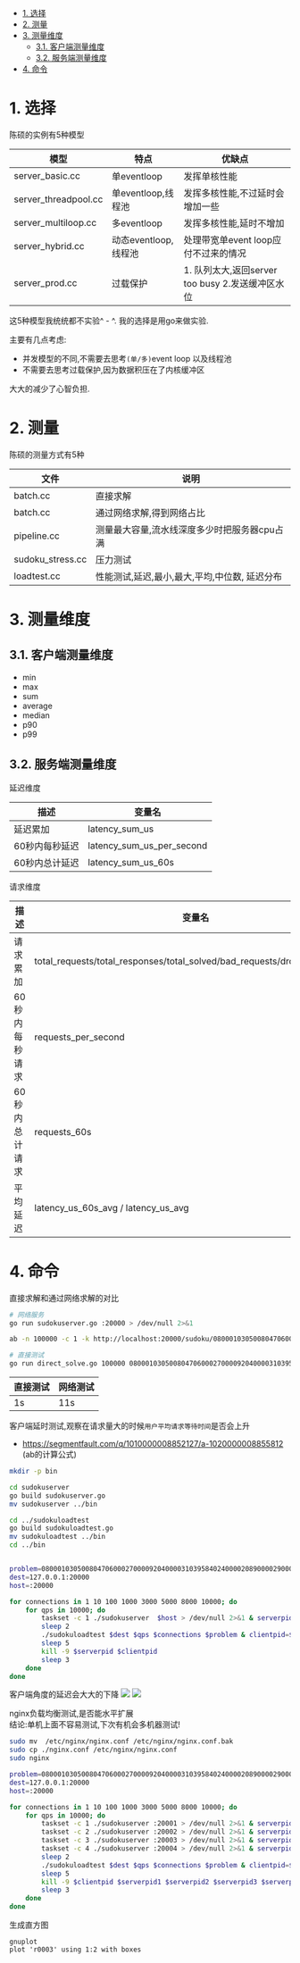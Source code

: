 <!-- TOC -->

- [1. 选择](#1-选择)
- [2. 测量](#2-测量)
- [3. 测量维度](#3-测量维度)
    - [3.1. 客户端测量维度](#31-客户端测量维度)
    - [3.2. 服务端测量维度](#32-服务端测量维度)
- [4. 命令](#4-命令)

<!-- /TOC -->


<a id="markdown-1-选择" name="1-选择"></a>
# 1. 选择

陈硕的实例有5种模型

模型|特点|优缺点
-|-|-
server_basic.cc|单eventloop|发挥单核性能
server_threadpool.cc|单eventloop,线程池|发挥多核性能,不过延时会增加一些
server_multiloop.cc|多eventloop|发挥多核性能,延时不增加
server_hybrid.cc|动态eventloop,线程池|处理带宽单event loop应付不过来的情况
server_prod.cc|过载保护|1. 队列太大,返回server too busy 2.发送缓冲区水位

这5种模型我统统都不实验^ - ^. 我的选择是用go来做实验.

主要有几点考虑:
* 并发模型的不同,不需要去思考`(单/多)`event loop 以及线程池
* 不需要去思考过载保护,因为数据积压在了内核缓冲区

大大的减少了心智负担.

<a id="markdown-2-测量" name="2-测量"></a>
# 2. 测量


陈硕的测量方式有5种

文件|说明
-|-
batch.cc|直接求解
batch.cc|通过网络求解,得到网络占比
pipeline.cc|测量最大容量,流水线深度多少时把服务器cpu占满
sudoku_stress.cc|压力测试
loadtest.cc|性能测试,延迟,最小,最大,平均,中位数, 延迟分布


<a id="markdown-3-测量维度" name="3-测量维度"></a>
# 3. 测量维度


<a id="markdown-31-客户端测量维度" name="31-客户端测量维度"></a>
## 3.1. 客户端测量维度

* min
* max
* sum
* average
* median
* p90
* p99



<a id="markdown-32-服务端测量维度" name="32-服务端测量维度"></a>
## 3.2. 服务端测量维度

延迟维度

描述|变量名
-|-
延迟累加|latency_sum_us
60秒内每秒延迟|latency_sum_us_per_second 
60秒内总计延迟|latency_sum_us_60s



请求维度

描述|变量名
-|-
请求累加|total_requests/total_responses/total_solved/bad_requests/dropped_requests
60秒内每秒请求|requests_per_second
60秒内总计请求|requests_60s
平均延迟|latency_us_60s_avg / latency_us_avg



<a id="markdown-4-命令" name="4-命令"></a>
# 4. 命令


直接求解和通过网络求解的对比

```bash
# 网络服务
go run sudokuserver.go :20000 > /dev/null 2>&1

ab -n 100000 -c 1 -k http://localhost:20000/sudoku/080001030500804706000270000920400003103958402400002089000029000305106008040300010

# 直接测试
go run direct_solve.go 100000 080001030500804706000270000920400003103958402400002089000029000305106008040300010
```

直接测试|网络测试
-|-
1s|11s

客户端延时测试,观察在请求量大的时候`用户平均请求等待时间`是否会上升

* https://segmentfault.com/q/1010000008852127/a-1020000008855812 (ab的计算公式)
```bash
mkdir -p bin

cd sudokuserver
go build sudokuserver.go
mv sudokuserver ../bin

cd ../sudokuloadtest
go build sudokuloadtest.go
mv sudokuloadtest ../bin
cd ../bin


problem=080001030500804706000270000920400003103958402400002089000029000305106008040300010
dest=127.0.0.1:20000 
host=:20000

for connections in 1 10 100 1000 3000 5000 8000 10000; do
    for qps in 10000; do
        taskset -c 1 ./sudokuserver  $host > /dev/null 2>&1 & serverpid=$!
        sleep 2
        ./sudokuloadtest $dest $qps $connections $problem & clientpid=$!
        sleep 5
        kill -9 $serverpid $clientpid
        sleep 3
    done
done
```


客户端角度的延迟会大大的下降
![](sudokulatency.png)
![](sudokuthroughputs.png)

nginx负载均衡测试,是否能水平扩展   
结论:单机上面不容易测试,下次有机会多机器测试!  

```bash
sudo mv  /etc/nginx/nginx.conf /etc/nginx/nginx.conf.bak
sudo cp ./nginx.conf /etc/nginx/nginx.conf
sudo nginx

problem=080001030500804706000270000920400003103958402400002089000029000305106008040300010
dest=127.0.0.1:20000 
host=:20000

for connections in 1 10 100 1000 3000 5000 8000 10000; do
    for qps in 10000; do
        taskset -c 1 ./sudokuserver :20001 > /dev/null 2>&1 & serverpid1=$!
        taskset -c 2 ./sudokuserver :20002 > /dev/null 2>&1 & serverpid2=$!
        taskset -c 3 ./sudokuserver :20003 > /dev/null 2>&1 & serverpid3=$!
        taskset -c 4 ./sudokuserver :20004 > /dev/null 2>&1 & serverpid4=$!
        sleep 2
        ./sudokuloadtest $dest $qps $connections $problem & clientpid=$!
        sleep 5
        kill -9 $clientpid $serverpid1 $serverpid2 $serverpid3 $serverpid4
        sleep 3
    done
done
```

生成直方图
```
gnuplot
plot 'r0003' using 1:2 with boxes
```
